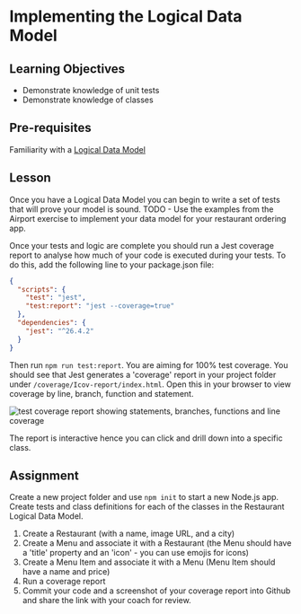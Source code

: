# Implementing the Logical Data Model

## Learning Objectives
* Demonstrate knowledge of unit tests
* Demonstrate knowledge of classes

## Pre-requisites
Familiarity with a [Logical Data Model](/curriculum/Bootcamp/Unit-2-Databases/0.2.1-Logical_Data_Model.html)

## Lesson
Once you have a Logical Data Model you can begin to write a set of tests that will prove your model is sound. TODO - Use the examples from the Airport exercise to implement your data model for your restaurant ordering app.

Once your tests and logic are complete you should run a Jest coverage report to analyse how much of your code is executed during your tests. To do this, add the following line to your package.json file:

```json
{
  "scripts": {
    "test": "jest",
    "test:report": "jest --coverage=true"
  },
  "dependencies": {
    "jest": "^26.4.2"
  }
}
```
Then run `npm run test:report`. You are aiming for 100% test coverage. You should see that Jest generates a 'coverage' report in your project folder under `/coverage/Icov-report/index.html`. Open this in your browser to view coverage by line, branch, function and statement.

![test coverage report showing statements, branches, functions and line coverage](https://user-images.githubusercontent.com/4499581/93334401-cc627a00-f81c-11ea-9c98-4825235c06a4.png)

The report is interactive hence you can click and drill down into a specific class.

## Assignment
Create a new project folder and use `npm init` to start a new Node.js app. Create tests and class definitions for each of the classes in the Restaurant Logical Data Model.

1. Create a Restaurant (with a name, image URL, and a city)
1. Create a Menu and associate it with a Restaurant (the Menu should have a 'title' property and an 'icon' - you can use emojis for icons)
1. Create a Menu Item and associate it with a Menu (Menu Item should have a name and price)
1. Run a coverage report
1. Commit your code and a screenshot of your coverage report into Github and share the link with your coach for review.
